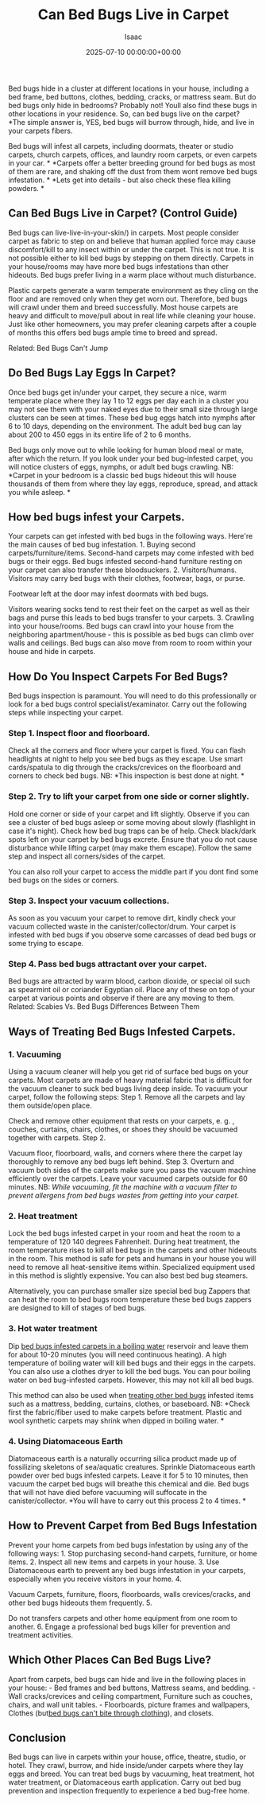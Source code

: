 ﻿---
title: Can Bed Bugs Live in Carpet
description: Bed bugs hide in a cluster at different locations in your house, including a bed frame, bed buttons, clothes, bedding, cracks, or mattress seam.
slug: /can-bed-bugs-live-in-carpet/
date: 2025-07-10 00:00:00+00:00
lastmod: 2025-07-10 00:00:00+03:00
author: Isaac
categories:
- Bed Bugs
- Guide
tags:
- bed-bugs
- bed
- bug
layout: post
---

Bed bugs hide in a cluster at different locations in your house, including a bed frame, bed buttons, clothes, bedding, cracks, or mattress seam. But do bed bugs only hide in bedrooms? Probably not! Youll also find these bugs in other locations in your residence. So, can bed bugs live on the carpet? *The simple answer is, YES, bed bugs will burrow through, hide, and live in your carpets fibers.

Bed bugs will infest all carpets, including doormats, theater or studio carpets, church carpets, offices, and laundry room carpets, or even carpets in your car. * *Carpets offer a better breeding ground for bed bugs as most of them are rare, and shaking off the dust from them wont remove bed bugs infestation. * *Lets get into details - but also check these flea killing powders. *

##  Can Bed Bugs Live in Carpet? (Control Guide)

Bed bugs can live-live-in-your-skin/) in carpets. Most people consider carpet as fabric to step on and believe that human applied force may cause discomfort/kill to any insect within or under the carpet. This is not true. It is not possible either to kill bed bugs by stepping on them directly. Carpets in your house/rooms may have more bed bugs infestations than other hideouts. Bed bugs prefer living in a warm place without much disturbance.

Plastic carpets generate a warm temperate environment as they cling on the floor and are removed only when they get worn out. Therefore, bed bugs will crawl under them and breed successfully. Most house carpets are heavy and difficult to move/pull about in real life while cleaning your house. Just like other homeowners, you may prefer cleaning carpets after a couple of months this offers bed bugs ample time to breed and spread.

Related: Bed Bugs Can't Jump

##  Do Bed Bugs Lay Eggs In Carpet?

Once bed bugs get in/under your carpet, they secure a nice, warm temperate place where they lay 1 to 12 eggs per day each in a cluster you may not see them with your naked eyes due to their small size through large clusters can be seen at times. These bed bug eggs hatch into nymphs after 6 to 10 days, depending on the environment. The adult bed bug can lay about 200 to 450 eggs in its entire life of 2 to 6 months.

Bed bugs only move out to while looking for human blood meal or mate, after which the return. If you look under your bed bug-infested carpet, you will notice clusters of eggs, nymphs, or adult bed bugs crawling. NB: *Carpet in your bedroom is a classic bed bugs hideout this will house thousands of them from where they lay eggs, reproduce, spread, and attack you while asleep. *

##  How bed bugs infest your Carpets.

Your carpets can get infested with bed bugs in the following ways. Here're the main causes of bed bug infestation. 1. Buying second carpets/furniture/items. Second-hand carpets may come infested with bed bugs or their eggs. Bed bugs infested second-hand furniture resting on your carpet can also transfer these bloodsuckers. 2. Visitors/humans. Visitors may carry bed bugs with their clothes, footwear, bags, or purse.

Footwear left at the door may infest doormats with bed bugs.

Visitors wearing socks tend to rest their feet on the carpet as well as their bags and purse this leads to bed bugs transfer to your carpets. 3. Crawling into your house/rooms. Bed bugs can crawl into your house from the neighboring apartment/house - this is possible as bed bugs can climb over walls and ceilings. Bed bugs can also move from room to room within your house and hide in carpets.

##  How Do You Inspect Carpets For Bed Bugs?

Bed bugs inspection is paramount. You will need to do this professionally or look for a bed bugs control specialist/examinator. Carry out the following steps while inspecting your carpet.

###  Step 1. Inspect floor and floorboard.

Check all the corners and floor where your carpet is fixed. You can flash headlights at night to help you see bed bugs as they escape. Use smart cards/spatula to dig through the cracks/crevices on the floorboard and corners to check bed bugs. NB: *This inspection is best done at night. *

###  Step 2. Try to lift your carpet from one side or corner slightly.

Hold one corner or side of your carpet and lift slightly. Observe if you can see a cluster of bed bugs asleep or some moving about slowly (flashlight in case it's night). Check how bed bug traps can be of help. Check black/dark spots left on your carpet by bed bugs excrete. Ensure that you do not cause disturbance while lifting carpet (may make them escape). Follow the same step and inspect all corners/sides of the carpet.

You can also roll your carpet to access the middle part if you dont find some bed bugs on the sides or corners.

###  Step 3. Inspect your vacuum collections.

As soon as you vacuum your carpet to remove dirt, kindly check your vacuum collected waste in the canister/collector/drum. Your carpet is infested with bed bugs if you observe some carcasses of dead bed bugs or some trying to escape.

###  Step 4. Pass bed bugs attractant over your carpet.

Bed bugs are attracted by warm blood, carbon dioxide, or special oil such as spearmint oil or coriander Egyptian oil. Place any of these on top of your carpet at various points and observe if there are any moving to them. Related: Scabies Vs. Bed Bugs Differences Between Them

##  Ways of Treating Bed Bugs Infested Carpets.

###  1. Vacuuming

Using a vacuum cleaner will help you get rid of surface bed bugs on your carpets. Most carpets are made of heavy material fabric that is difficult for the vacuum cleaner to suck bed bugs living deep inside. To vacuum your carpet, follow the following steps: Step 1. Remove all the carpets and lay them outside/open place.

Check and remove other equipment that rests on your carpets, e. g. , couches, curtains, chairs, clothes, or shoes they should be vacuumed together with carpets. Step 2.

Vacuum floor, floorboard, walls, and corners where there the carpet lay thoroughly to remove any bed bugs left behind. Step 3. Overturn and vacuum both sides of the carpets make sure you pass the vacuum machine efficiently over the carpets. Leave your vacuumed carpets outside for 60 minutes. NB: *While vacuuming, fit the machine with a vacuum filter to prevent allergens from bed bugs wastes from getting into your carpet*.

###  2. Heat treatment

Lock the bed bugs infested carpet in your room and heat the room to a temperature of 120 140 degrees Fahrenheit. During heat treatment, the room temperature rises to kill all bed bugs in the carpets and other hideouts in the room. This method is safe for pets and humans in your house you will need to remove all heat-sensitive items within. Specialized equipment used in this method is slightly expensive. You can also best bed bug steamers.

Alternatively, you can purchase smaller size special bed bug Zappers that can heat the room to bed bugs room temperature these bed bugs zappers are designed to kill of stages of bed bugs.

###  3. Hot water treatment

Dip [bed bugs infested carpets in a boiling water](https://pestpolicy.com/can-bed-bugs-survive-in-water/) reservoir and leave them for about 10-20 minutes (you will need continuous heating). A high temperature of boiling water will kill bed bugs and their eggs in the carpets. You can also use a clothes dryer to kill the bed bugs. You can pour boiling water on bed bug-infested carpets. However, this may not kill all bed bugs.

This method can also be used when [treating other bed bugs](https://pestpolicy.com/can-bed-bugs-get-in-your-hair/) infested items such as a mattress, bedding, curtains, clothes, or baseboard. NB: *Check first the fabric/fiber used to make carpets before treatment. Plastic and wool synthetic carpets may shrink when dipped in boiling water. *

###  4. Using Diatomaceous Earth

Diatomaceous earth is a naturally occurring silica product made up of fossilizing skeletons of sea/aquatic creatures. Sprinkle Diatomaceous earth powder over bed bugs infested carpets. Leave it for 5 to 10 minutes, then vacuum the carpet bed bugs will breathe this chemical and die. Bed bugs that will not have died before vacuuming will suffocate in the canister/collector. *You will have to carry out this process 2 to 4 times. *

##  How to Prevent Carpet from Bed Bugs Infestation

Prevent your home carpets from bed bugs infestation by using any of the following ways: 1. Stop purchasing second-hand carpets, furniture, or home items. 2. Inspect all new items and carpets in your house. 3. Use Diatomaceous earth to prevent any bed bugs infestation in your carpets, especially when you receive visitors in your home. 4.

Vacuum Carpets, furniture, floors, floorboards, walls crevices/cracks, and other bed bugs hideouts them frequently. 5.

Do not transfers carpets and other home equipment from one room to another. 6. Engage a professional bed bugs killer for prevention and treatment activities.

##  Which Other Places Can Bed Bugs Live?

Apart from carpets, bed bugs can hide and live in the following places in your house: - Bed frames and bed buttons, Mattress seams, and bedding. - Wall cracks/crevices and ceiling compartment, Furniture such as couches, chairs, and wall unit tables. - Floorboards, picture frames and wallpapers, Clothes (but[bed bugs can't bite through clothing](https://pestpolicy.com/can-bed-bugs-bite-through-clothing/)), and closets.

##  Conclusion

Bed bugs can live in carpets within your house, office, theatre, studio, or hotel. They crawl, burrow, and hide inside/under carpets where they lay eggs and breed. You can treat bed bugs by vacuuming, heat treatment, hot water treatment, or Diatomaceous earth application. Carry out bed bug prevention and inspection frequently to experience a bed bug-free home.

